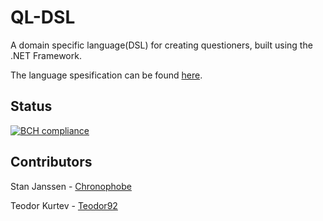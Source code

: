 # QL-DSL
A domain specific language(DSL) for creating questioners, built using the .NET Framework. 

The language spesification can be found [here](http://www.languageworkbenches.net/wp-content/uploads/2013/11/Ql.pdf).

## Status

[![BCH compliance](https://bettercodehub.com/edge/badge/Teodor92/QL-DSL)](https://bettercodehub.com/)

## Contributors

Stan Janssen - [Chronophobe](https://github.com/Chronophobe)

Teodor Kurtev - [Teodor92](https://github.com/Teodor92)
